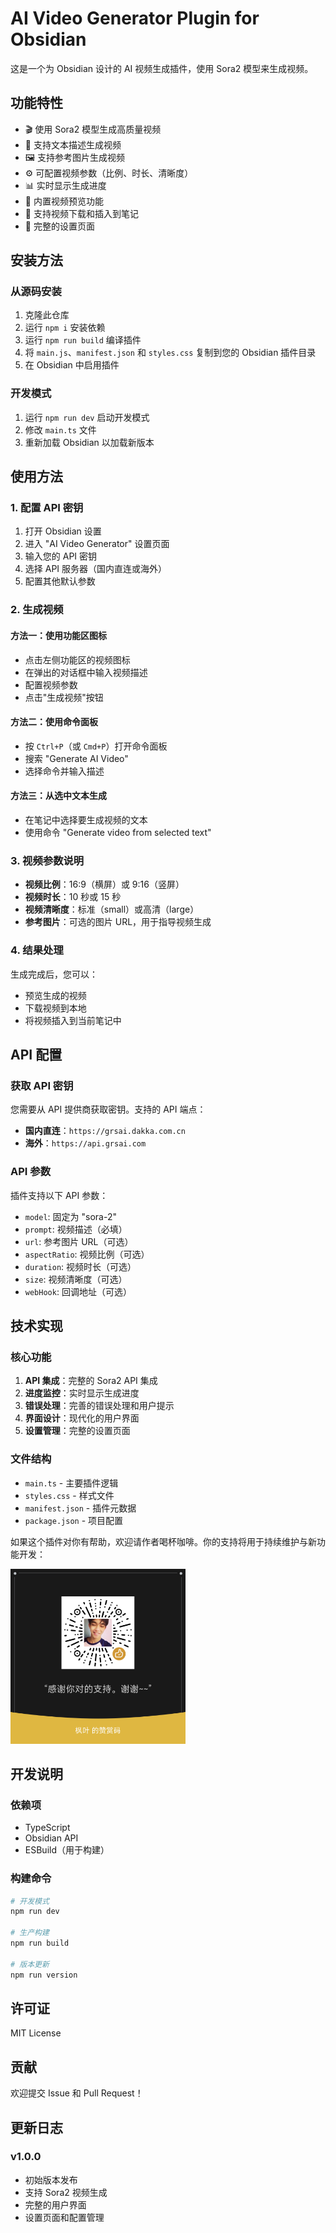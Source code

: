 # AI Video Generator Plugin for Obsidian

这是一个为 Obsidian 设计的 AI 视频生成插件，使用 Sora2 模型来生成视频。

## 功能特性

-   🎬 使用 Sora2 模型生成高质量视频
-   📝 支持文本描述生成视频
-   🖼️ 支持参考图片生成视频
-   ⚙️ 可配置视频参数（比例、时长、清晰度）
-   📊 实时显示生成进度
-   👀 内置视频预览功能
-   💾 支持视频下载和插入到笔记
-   🔧 完整的设置页面

## 安装方法

### 从源码安装

1. 克隆此仓库
2. 运行 `npm i` 安装依赖
3. 运行 `npm run build` 编译插件
4. 将 `main.js`、`manifest.json` 和 `styles.css` 复制到您的 Obsidian 插件目录
5. 在 Obsidian 中启用插件

### 开发模式

1. 运行 `npm run dev` 启动开发模式
2. 修改 `main.ts` 文件
3. 重新加载 Obsidian 以加载新版本

## 使用方法

### 1. 配置 API 密钥

1. 打开 Obsidian 设置
2. 进入 "AI Video Generator" 设置页面
3. 输入您的 API 密钥
4. 选择 API 服务器（国内直连或海外）
5. 配置其他默认参数

### 2. 生成视频

#### 方法一：使用功能区图标

-   点击左侧功能区的视频图标
-   在弹出的对话框中输入视频描述
-   配置视频参数
-   点击"生成视频"按钮

#### 方法二：使用命令面板

-   按 `Ctrl+P`（或 `Cmd+P`）打开命令面板
-   搜索 "Generate AI Video"
-   选择命令并输入描述

#### 方法三：从选中文本生成

-   在笔记中选择要生成视频的文本
-   使用命令 "Generate video from selected text"

### 3. 视频参数说明

-   **视频比例**：16:9（横屏）或 9:16（竖屏）
-   **视频时长**：10 秒或 15 秒
-   **视频清晰度**：标准（small）或高清（large）
-   **参考图片**：可选的图片 URL，用于指导视频生成

### 4. 结果处理

生成完成后，您可以：

-   预览生成的视频
-   下载视频到本地
-   将视频插入到当前笔记中

## API 配置

### 获取 API 密钥

您需要从 API 提供商获取密钥。支持的 API 端点：

-   **国内直连**：`https://grsai.dakka.com.cn`
-   **海外**：`https://api.grsai.com`

### API 参数

插件支持以下 API 参数：

-   `model`: 固定为 "sora-2"
-   `prompt`: 视频描述（必填）
-   `url`: 参考图片 URL（可选）
-   `aspectRatio`: 视频比例（可选）
-   `duration`: 视频时长（可选）
-   `size`: 视频清晰度（可选）
-   `webHook`: 回调地址（可选）

## 技术实现

### 核心功能

1. **API 集成**：完整的 Sora2 API 集成
2. **进度监控**：实时显示生成进度
3. **错误处理**：完善的错误处理和用户提示
4. **界面设计**：现代化的用户界面
5. **设置管理**：完整的设置页面

### 文件结构

-   `main.ts` - 主要插件逻辑
-   `styles.css` - 样式文件
-   `manifest.json` - 插件元数据
-   `package.json` - 项目配置

如果这个插件对你有帮助，欢迎请作者喝杯咖啡。你的支持将用于持续维护与新功能开发：

<img src="zs.png" alt="请作者喝杯咖啡" width="280" />

## 开发说明

### 依赖项

-   TypeScript
-   Obsidian API
-   ESBuild（用于构建）

### 构建命令

```bash
# 开发模式
npm run dev

# 生产构建
npm run build

# 版本更新
npm run version
```

## 许可证

MIT License

## 贡献

欢迎提交 Issue 和 Pull Request！

## 更新日志

### v1.0.0

-   初始版本发布
-   支持 Sora2 视频生成
-   完整的用户界面
-   设置页面和配置管理
